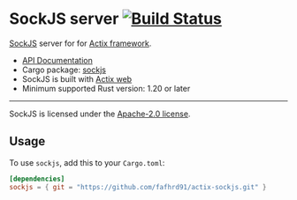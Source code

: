 # SockJS server [![Build Status](https://travis-ci.org/fafhrd91/actix-sockjs.svg?branch=master)](https://travis-ci.org/fafhrd91/actix-sockjs)

[SockJS](https://github.com/sockjs) server for for [Actix framework](https://github.com/actix/actix).

* [API Documentation](http://fafhrd91.github.io/actix-sockjs/sockjs/)
* Cargo package: [sockjs](https://crates.io/crates/sockjs)
* SockJS is built with [Actix web](https://github.com/actix/actix-web)
* Minimum supported Rust version: 1.20 or later

---

SockJS is licensed under the [Apache-2.0 license](http://opensource.org/licenses/APACHE-2.0).

## Usage

To use `sockjs`, add this to your `Cargo.toml`:

```toml
[dependencies]
sockjs = { git = "https://github.com/fafhrd91/actix-sockjs.git" }
```
